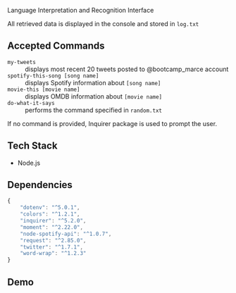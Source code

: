 Language Interpretation and Recognition Interface

All retrieved data is displayed in the console and stored in `log.txt`

## Accepted Commands
<dl>
    <dt><code>my-tweets</code></dt>
    <dd>displays most recent 20 tweets posted to @bootcamp_marce account</dd>
    <dt><code>spotify-this-song [song name]</code></dt>
    <dd>displays Spotify information about <code>[song name]</code></dd>
    <dt><code>movie-this [movie name]</code></dt>
    <dd>displays OMDB information about <code>[movie name]</code></dd>
    <dt><code>do-what-it-says</code></dt>
    <dd>performs the command specified in <code>random.txt</code></dd>
</dl>

If no command is provided, Inquirer package is used to prompt the user.

## Tech Stack
- Node.js

## Dependencies
```js
{
    "dotenv": "^5.0.1",
    "colors": "^1.2.1",
    "inquirer": "^5.2.0",
    "moment": "^2.22.0",
    "node-spotify-api": "^1.0.7",
    "request": "^2.85.0",
    "twitter": "^1.7.1",
    "word-wrap": "^1.2.3"
}
```

## Demo
<script src="https://asciinema.org/a/NbcTBW9W12ZDlVuJRExHx98WF.js" id="asciicast-NbcTBW9W12ZDlVuJRExHx98WF" async></script>
